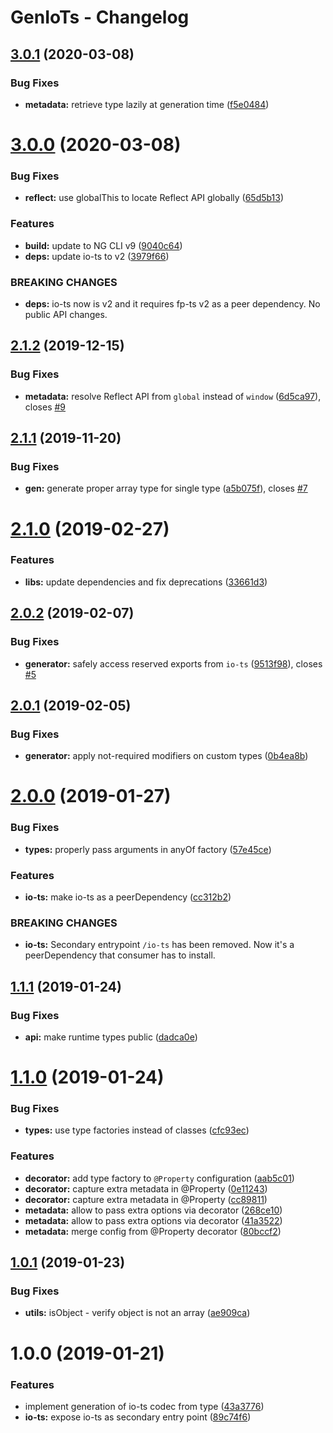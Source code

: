 # GenIoTs - Changelog

## [3.0.1](https://github.com/orchestratora/gen-io-ts/compare/v3.0.0...v3.0.1) (2020-03-08)


### Bug Fixes

* **metadata:** retrieve type lazily at generation time ([f5e0484](https://github.com/orchestratora/gen-io-ts/commit/f5e0484e380b05ca4097fd5eebdfb8a7d154e0a0))

# [3.0.0](https://github.com/orchestratora/gen-io-ts/compare/v2.1.2...v3.0.0) (2020-03-08)


### Bug Fixes

* **reflect:** use globalThis to locate Reflect API globally ([65d5b13](https://github.com/orchestratora/gen-io-ts/commit/65d5b13fcc486cca67e773b0a8fa3c63f0777517))


### Features

* **build:** update to NG CLI v9 ([9040c64](https://github.com/orchestratora/gen-io-ts/commit/9040c6429bb9885073b78f4eb032943091199ecb))
* **deps:** update io-ts to v2 ([3979f66](https://github.com/orchestratora/gen-io-ts/commit/3979f66bf341b667b0fa56bfc46c8ca2368b5b44))


### BREAKING CHANGES

* **deps:** io-ts now is v2 and it requires fp-ts v2 as a peer dependency. No public API
changes.

## [2.1.2](https://github.com/orchestratora/gen-io-ts/compare/v2.1.1...v2.1.2) (2019-12-15)


### Bug Fixes

* **metadata:** resolve Reflect API from `global` instead of `window` ([6d5ca97](https://github.com/orchestratora/gen-io-ts/commit/6d5ca97)), closes [#9](https://github.com/orchestratora/gen-io-ts/issues/9)

## [2.1.1](https://github.com/orchestratora/gen-io-ts/compare/v2.1.0...v2.1.1) (2019-11-20)


### Bug Fixes

* **gen:** generate proper array type for single type ([a5b075f](https://github.com/orchestratora/gen-io-ts/commit/a5b075f)), closes [#7](https://github.com/orchestratora/gen-io-ts/issues/7)

# [2.1.0](https://github.com/orchestratora/gen-io-ts/compare/v2.0.2...v2.1.0) (2019-02-27)


### Features

* **libs:** update dependencies and fix deprecations ([33661d3](https://github.com/orchestratora/gen-io-ts/commit/33661d3))

## [2.0.2](https://github.com/orchestratora/gen-io-ts/compare/v2.0.1...v2.0.2) (2019-02-07)


### Bug Fixes

* **generator:** safely access reserved exports from `io-ts` ([9513f98](https://github.com/orchestratora/gen-io-ts/commit/9513f98)), closes [#5](https://github.com/orchestratora/gen-io-ts/issues/5)

## [2.0.1](https://github.com/orchestratora/gen-io-ts/compare/v2.0.0...v2.0.1) (2019-02-05)


### Bug Fixes

* **generator:** apply not-required modifiers on custom types ([0b4ea8b](https://github.com/orchestratora/gen-io-ts/commit/0b4ea8b))

# [2.0.0](https://github.com/orchestratora/gen-io-ts/compare/v1.1.1...v2.0.0) (2019-01-27)


### Bug Fixes

* **types:** properly pass arguments in anyOf factory ([57e45ce](https://github.com/orchestratora/gen-io-ts/commit/57e45ce))


### Features

* **io-ts:** make io-ts as a peerDependency ([cc312b2](https://github.com/orchestratora/gen-io-ts/commit/cc312b2))


### BREAKING CHANGES

* **io-ts:** Secondary entrypoint `/io-ts` has been removed. Now it's a peerDependency that
consumer has to install.

## [1.1.1](https://github.com/orchestratora/gen-io-ts/compare/v1.1.0...v1.1.1) (2019-01-24)


### Bug Fixes

* **api:** make runtime types public ([dadca0e](https://github.com/orchestratora/gen-io-ts/commit/dadca0e))

# [1.1.0](https://github.com/orchestratora/gen-io-ts/compare/v1.0.1...v1.1.0) (2019-01-24)


### Bug Fixes

* **types:** use type factories instead of classes ([cfc93ec](https://github.com/orchestratora/gen-io-ts/commit/cfc93ec))


### Features

* **decorator:** add type factory to `@Property` configuration ([aab5c01](https://github.com/orchestratora/gen-io-ts/commit/aab5c01))
* **decorator:** capture extra metadata in @Property ([0e11243](https://github.com/orchestratora/gen-io-ts/commit/0e11243))
* **decorator:** capture extra metadata in @Property ([cc89811](https://github.com/orchestratora/gen-io-ts/commit/cc89811))
* **metadata:** allow to pass extra options via decorator ([268ce10](https://github.com/orchestratora/gen-io-ts/commit/268ce10))
* **metadata:** allow to pass extra options via decorator ([41a3522](https://github.com/orchestratora/gen-io-ts/commit/41a3522))
* **metadata:** merge config from @Property decorator ([80bccf2](https://github.com/orchestratora/gen-io-ts/commit/80bccf2))

## [1.0.1](https://github.com/orchestratora/gen-io-ts/compare/v1.0.0...v1.0.1) (2019-01-23)


### Bug Fixes

* **utils:** isObject - verify object is not an array ([ae909ca](https://github.com/orchestratora/gen-io-ts/commit/ae909ca))

# 1.0.0 (2019-01-21)


### Features

* implement generation of io-ts codec from type ([43a3776](https://github.com/orchestratora/gen-io-ts/commit/43a3776))
* **io-ts:** expose io-ts as secondary entry point ([89c74f6](https://github.com/orchestratora/gen-io-ts/commit/89c74f6))
